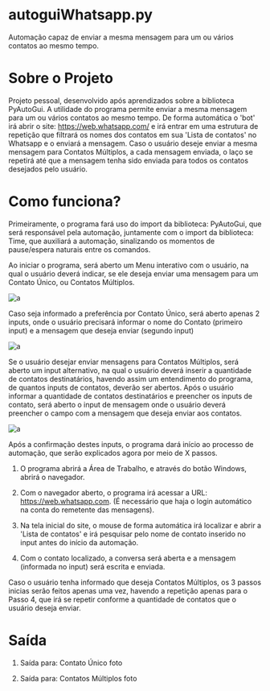 # autoguiWhatsapp.py
Automação capaz de enviar a mesma mensagem para um ou vários contatos ao mesmo tempo.

# Sobre o Projeto
Projeto pessoal, desenvolvido após aprendizados sobre a biblioteca PyAutoGui. A utilidade do programa permite enviar a mesma mensagem para um ou vários contatos ao mesmo tempo. De forma automática o 'bot' irá abrir o site: https://web.whatsapp.com/ e irá entrar em uma estrutura de repetição que filtrará os nomes dos contatos em sua 'Lista de contatos' no Whatsapp e o enviará a mensagem. Caso o usuário deseje enviar a mesma mensagem para Contatos Múltiplos, a cada mensagem enviada, o laço se repetirá até que a mensagem tenha sido enviada para todos os contatos desejados pelo usuário.

# Como funciona?
Primeiramente, o programa fará uso do import da biblioteca: PyAutoGui, que será responsável pela automação, juntamente com o import da biblioteca: Time, que auxiliará a automação, sinalizando os momentos de pause/espera naturais entre os comandos.

Ao iniciar o programa, será aberto um Menu interativo com o usuário, na qual o usuário deverá indicar, se ele deseja enviar uma mensagem para um Contato Único, ou Contatos Múltiplos. 

![a](https://user-images.githubusercontent.com/84475339/168650992-044a2d70-7c11-41b0-b52b-1f5e323010b6.png)

Caso seja informado a preferência por Contato Único, será aberto apenas 2 inputs, onde o usuário precisará informar o nome do Contato (primeiro input) e a mensagem que deseja enviar (segundo input)

![a](https://user-images.githubusercontent.com/84475339/168651145-9b2a5935-93c6-4d35-83f0-43750743449f.png)

Se o usuário desejar enviar mensagens para Contatos Múltiplos, será aberto um input alternativo, na qual o usuário deverá inserir a quantidade de contatos destinatários, havendo assim um entendimento do programa, de quantos inputs de contatos, deverão ser abertos. Após o usuário informar a quantidade de contatos destinatários e preencher os inputs de contato, será aberto o input de mensagem onde o usuário deverá preencher o campo com a mensagem que deseja enviar aos contatos.

![a](https://user-images.githubusercontent.com/84475339/168652440-185948dc-db0e-49f9-9572-86da3e7c9d66.png)

Após a confirmação destes inputs, o programa dará início ao processo de automação, que serão explicados agora por meio de X passos.

1. O programa abrirá a Área de Trabalho, e através do botão Windows, abrirá o navegador.

2. Com o navegador aberto, o programa irá acessar a URL: https://web.whatsapp.com. (É necessário que haja o login automático na conta do remetente das mensagens).

3. Na tela inicial do site, o mouse de forma automática irá localizar e abrir a 'Lista de contatos' e irá pesquisar pelo nome de contato inserido no input antes do início da automação.

4. Com o contato localizado, a conversa será aberta e a mensagem (informada no input) será escrita e enviada.

Caso o usuário tenha informado que deseja Contatos Múltiplos, os 3 passos inicias serão feitos apenas uma vez, havendo a repetição apenas para o Passo 4, que irá se repetir conforme a quantidade de contatos que o usuário deseja enviar.

# Saída

1. Saída para: Contato Único
foto

2. Saída para: Contatos Múltiplos
foto

